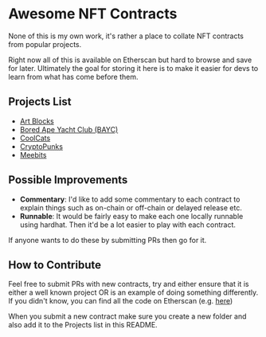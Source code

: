 # Awesome NFT Contracts
None of this is my own work, it's rather a place to collate NFT contracts from popular projects.

Right now all of this is available on Etherscan but hard to browse and save for later. Ultimately the goal for storing it here is to make it easier for devs to learn from what has come before them.

## Projects List
- [Art Blocks](https://www.artblocks.io/)
- [Bored Ape Yacht Club (BAYC)](https://boredapeyachtclub.com/)
- [CoolCats](https://www.coolcatsnft.com/)
- [CryptoPunks](https://www.larvalabs.com/cryptopunks)
- [Meebits](https://meebits.larvalabs.com/)


## Possible Improvements
- **Commentary**: I'd like to add some commentary to each contract to explain things such as on-chain or off-chain or delayed release etc. 
- **Runnable**: It would be fairly easy to make each one locally runnable using hardhat. Then it'd be a lot easier to play with each contract.

If anyone wants to do these by submitting PRs then go for it.

## How to Contribute
Feel free to submit PRs with new contracts, try and either ensure that it is either a well known project OR is an example of doing something differently. If you didn't know, you can find all the code on Etherscan (e.g. [here](https://etherscan.io/contractsVerified))

When you submit a new contract make sure you create a new folder and also add it to the Projects list in this README.
